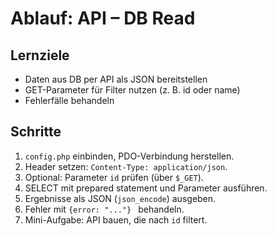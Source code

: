 # Ablauf: API – DB Read

## Lernziele
- Daten aus DB per API als JSON bereitstellen
- GET-Parameter für Filter nutzen (z. B. id oder name)
- Fehlerfälle behandeln

## Schritte
1. `config.php` einbinden, PDO-Verbindung herstellen.
2. Header setzen: `Content-Type: application/json`.
3. Optional: Parameter `id` prüfen (über `$_GET`).
4. SELECT mit prepared statement und Parameter ausführen.
5. Ergebnisse als JSON (`json_encode`) ausgeben.
6. Fehler mit `{error: "..."} ` behandeln.
7. Mini-Aufgabe: API bauen, die nach `id` filtert.
